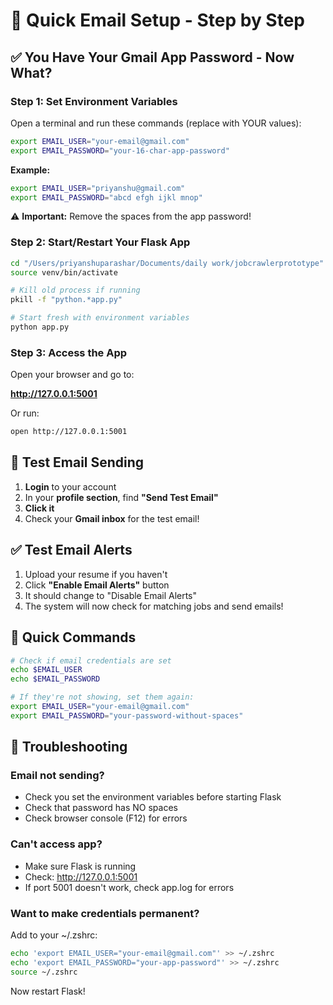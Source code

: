 # 📧 Quick Email Setup - Step by Step

## ✅ You Have Your Gmail App Password - Now What?

### Step 1: Set Environment Variables

Open a terminal and run these commands (replace with YOUR values):

```bash
export EMAIL_USER="your-email@gmail.com"
export EMAIL_PASSWORD="your-16-char-app-password"
```

**Example:**
```bash
export EMAIL_USER="priyanshu@gmail.com"
export EMAIL_PASSWORD="abcd efgh ijkl mnop"
```

⚠️ **Important:** Remove the spaces from the app password!

### Step 2: Start/Restart Your Flask App

```bash
cd "/Users/priyanshuparashar/Documents/daily work/jobcrawlerprototype"
source venv/bin/activate

# Kill old process if running
pkill -f "python.*app.py"

# Start fresh with environment variables
python app.py
```

### Step 3: Access the App

Open your browser and go to:

**http://127.0.0.1:5001**

Or run:
```bash
open http://127.0.0.1:5001
```

## 🧪 Test Email Sending

1. **Login** to your account
2. In your **profile section**, find **"Send Test Email"**
3. **Click it**
4. Check your **Gmail inbox** for the test email!

## ✅ Test Email Alerts

1. Upload your resume if you haven't
2. Click **"Enable Email Alerts"** button
3. It should change to "Disable Email Alerts"
4. The system will now check for matching jobs and send emails!

## 📝 Quick Commands

```bash
# Check if email credentials are set
echo $EMAIL_USER
echo $EMAIL_PASSWORD

# If they're not showing, set them again:
export EMAIL_USER="your-email@gmail.com"
export EMAIL_PASSWORD="your-password-without-spaces"
```

## 🔧 Troubleshooting

### Email not sending?
- Check you set the environment variables before starting Flask
- Check that password has NO spaces
- Check browser console (F12) for errors

### Can't access app?
- Make sure Flask is running
- Check: http://127.0.0.1:5001
- If port 5001 doesn't work, check app.log for errors

### Want to make credentials permanent?
Add to your ~/.zshrc:

```bash
echo 'export EMAIL_USER="your-email@gmail.com"' >> ~/.zshrc
echo 'export EMAIL_PASSWORD="your-app-password"' >> ~/.zshrc
source ~/.zshrc
```

Now restart Flask!





